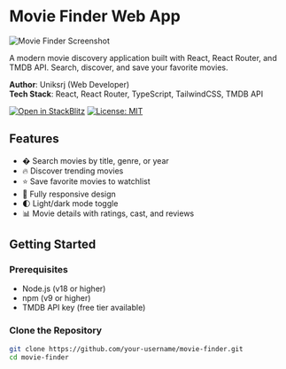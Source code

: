 # Movie Finder Web App

![Movie Finder Screenshot](./public/screenshot.png) <!-- Add a screenshot later -->

A modern movie discovery application built with React, React Router, and TMDB API. Search, discover, and save your favorite movies.

**Author**: Uniksrj (Web Developer)  
**Tech Stack**: React, React Router, TypeScript, TailwindCSS, TMDB API

[![Open in StackBlitz](https://developer.stackblitz.com/img/open_in_stackblitz.svg)](https://stackblitz.com/github/your-username/movie-finder)
[![License: MIT](https://img.shields.io/badge/License-MIT-yellow.svg)](https://opensource.org/licenses/MIT)

## Features

- � Search movies by title, genre, or year
- 🔥 Discover trending movies
- ⭐ Save favorite movies to watchlist
- 📱 Fully responsive design
- 🌓 Light/dark mode toggle
- 📊 Movie details with ratings, cast, and reviews

## Getting Started

### Prerequisites

- Node.js (v18 or higher)
- npm (v9 or higher)
- TMDB API key (free tier available)

### Clone the Repository

```bash
git clone https://github.com/your-username/movie-finder.git
cd movie-finder